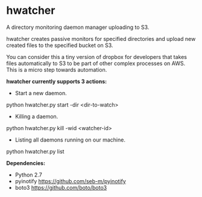 # hwatcher
A directory monitoring daemon manager uploading to S3.

hwatcher creates passive monitors for specified directories and upload new created files to the specified bucket on S3.

You can consider this a tiny version of dropbox for developers that takes files automatically to S3 to be part of other complex processes on AWS. This is a micro step towards automation.


<b>hwatcher currently supports 3 actions:</b>

- Start a new daemon.

python hwatcher.py start -dir \<dir-to-watch\>

- Killing a daemon.

python hwatcher.py kill -wid \<watcher-id\>

- Listing all daemons running on our machine.

python hwatcher.py list


<b>Dependencies:</b>
- Python 2.7
- pyinotify https://github.com/seb-m/pyinotify
- boto3 https://github.com/boto/boto3
